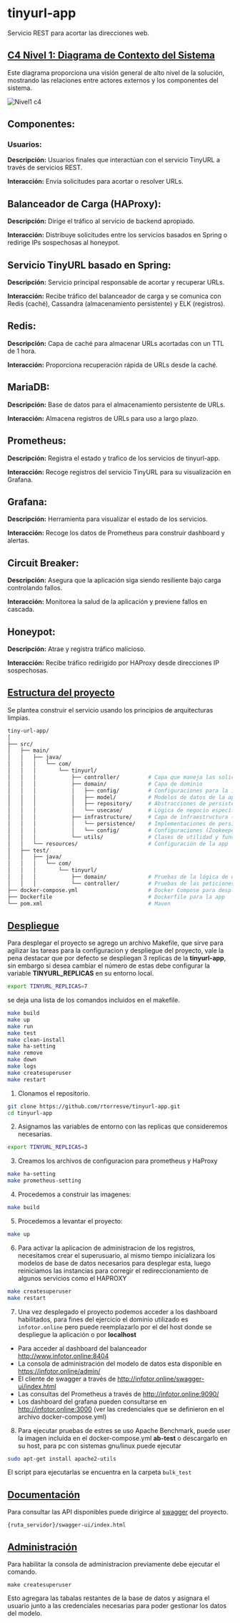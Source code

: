 # tinyurl-app
Servicio REST para acortar las direcciones web.

## <U> C4 Nivel 1: Diagrama de Contexto del Sistema</U>

Este diagrama proporciona una visión general de alto nivel de la solución, mostrando las relaciones entre actores externos y los componentes del sistema.

![Nivel1 c4](./doc/tinyurl-c4-l1.svg)

## Componentes:

### Usuarios:

**Descripción:** Usuarios finales que interactúan con el servicio TinyURL a través de servicios REST.

**Interacción:** Envía solicitudes para acortar o resolver URLs.

## Balanceador de Carga (HAProxy):

**Descripción:** Dirige el tráfico al servicio de backend apropiado.

**Interacción:** Distribuye solicitudes entre los servicios basados en Spring o redirige IPs sospechosas al honeypot.

## Servicio TinyURL basado en Spring:

**Descripción:** Servicio principal responsable de acortar y recuperar URLs.

**Interacción:** Recibe tráfico del balanceador de carga y se comunica con Redis (caché), Cassandra (almacenamiento persistente) y ELK (registros).

## Redis:

**Descripción:** Capa de caché para almacenar URLs acortadas con un TTL de 1 hora.

**Interacción:** Proporciona recuperación rápida de URLs desde la caché.

## MariaDB:

**Descripción:** Base de datos para el almacenamiento persistente de URLs.

**Interacción:** Almacena registros de URLs para uso a largo plazo.

## Prometheus:

**Descripción:** Registra el estado y trafico de los servicios de tinyurl-app.

**Interacción:** Recoge registros del servicio TinyURL para su visualización en Grafana.

## Grafana:

**Descripción:** Herramienta para visualizar el estado de los servicios.

**Interacción:** Recoge los datos de Prometheus para construir dashboard y alertas.

## Circuit Breaker:

**Descripción:** Asegura que la aplicación siga siendo resiliente bajo carga controlando fallos.

**Interacción:** Monitorea la salud de la aplicación y previene fallos en cascada.

## Honeypot:

**Descripción:** Atrae y registra tráfico malicioso.

**Interacción:** Recibe tráfico redirigido por HAProxy desde direcciones IP sospechosas.


## <U> Estructura del proyecto </U>

Se plantea construir el servicio usando los principios de arquitecturas limpias.

```sh
tiny-url-app/
│
├── src/
│   ├── main/
│   │   ├── java/
│   │   │   └── com/
│   │   │       └── tinyurl/
│   │   │           ├── controller/         # Capa que maneja las solicitudes HTTP y las respuestas.
│   │   │           ├── domain/             # Capa de dominio
│   │   │           │   ├── config/         # Configuraciones para la inyecci{on de dependencias 
│   │   │           │   ├── model/          # Modelos de datos de la aplicación
│   │   │           │   ├── repository/     # Abstracciones de persistencia
│   │   │           │   └── usecase/        # Lógica de negocio específica de la aplicación
│   │   │           ├── infrastructure/     # Capa de infraestructura (implementaciones técnicas)
│   │   │           │   └── persistence/    # Implementaciones de persistencia
│   │   │           │   └── config/         # Configuraciones (Zookeeper, Cassandra, Redis, ELK)
│   │   │           └── utils/              # Clases de utilidad y funciones auxiliares
│   │   └── resources/                      # Configuración de la app
│   ├── test/
│   │   ├── java/
│   │   │   └── com/
│   │   │       └── tinyurl/
│   │   │           ├── domain/             # Pruebas de la lógica de dominio
│   │   │           └── controller/         # Pruebas de las peticiones y respuestas de la aplicación
├── docker-compose.yml                      # Docker Compose para desplegar la propuesta
├── Dockerfile                              # Dockerfile para la app
└── pom.xml                                 # Maven
```

## <U> Despliegue </U>

Para desplegar el proyecto se agrego un archivo Makefile, que sirve para agilizar las tareas para la configuracion y despliegue del proyecto, vale la pena destacar que por defecto se despliegan 3 replicas de la **tinyurl-app**, sin embargo si desea cambiar el número de estas debe configurar la variable **TINYURL_REPLICAS** en su entorno local.

```sh
export TINYURL_REPLICAS=7
```

se deja una lista de los comandos incluidos en el makefile.

```sh
make build
make up
make run
make test
make clean-install
make ha-setting
make remove
make down
make logs
make createsuperuser
make restart
```

1. Clonamos el repositorio.
 ```sh
 git clone https://github.com/rtorresve/tinyurl-app.git
 cd tinyurl-app
 ```

2. Asignamos las variables de entorno con las replicas que consideremos necesarias.
```sh
export TINYURL_REPLICAS=3
```

3. Creamos los archivos de configuracion para prometheus y HaProxy
```sh
make ha-setting
make prometheus-setting 
```

4. Procedemos a construir las imagenes:
```sh
make build 
```

5. Procedemos a levantar el proyecto:
```sh
make up
```

6. Para activar la aplicacion de administracion de los registros, necesitamos crear el superusuario, al mismo tiempo inicializara los modelos de base de datos necesarios para desplegar esta, luego reiniciamos las instancias para corregir el redireccionamiento de algunos servicios como el HAPROXY
```sh
make createsuperuser
make restart
```

7. Una vez desplegado el proyecto podemos acceder a los dashboard habilitados, para fines del ejercicio el dominio utilizado es `infotor.online` pero puede reemplazarlo por el del host donde se despliegue la aplicación o por **localhost** 

* Para acceder al dashboard del balanceador http://www.infotor.online:8404
* La consola de administración del modelo de datos esta disponible en https://infotor.online/admin/
* El cliente de swagger a través de http://infotor.online/swagger-ui/index.html
* Las consultas del Prometheus a través de http://infotor.online:9090/
* Los dashboard del grafana pueden consultarse en http://infotor.online:3000 (ver las credenciales que se definieron en el archivo docker-compose.yml)

8. Para ejecutar pruebas de estres se uso Apache Benchmark, puede user la imagen incluida en el docker-compose.yml **ab-test** o descargarlo en su host, para pc con sistemas gnu/linux puede ejecutar
```sh
sudo apt-get install apache2-utils
```
El script para ejecutarlas se encuentra en la carpeta `bulk_test`

## <U> Documentación </U>

Para consultar las API disponibles puede dirigirce al [swagger](http://localhost/swagger-ui/index.html) del proyecto.

`{ruta_servidor}/swagger-ui/index.html`


## <u> Administración </u>

Para habilitar la consola de administracion previamente debe ejecutar el comando.

`make createsuperuser`

Esto agregara las tabalas restantes de la base de datos y asignara el usuario junto a las credenciales necesarias para poder gestionar los datos del modelo.
